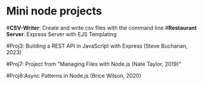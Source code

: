 # Mini node  projects

#__CSV-Writer__: Create and write csv files with the command line 
#__Restaurant Server__: Express Server with EJS Templating


#Proj3: Building a REST API in JavaScript with Express (Steve Buchanan, 2023)

#Proj7: Project from "Managing Files with Node.js (Nate Taylor, 2019)"

#Proj8:Async Patterns in Node.js (Brice Wilson, 2020)
